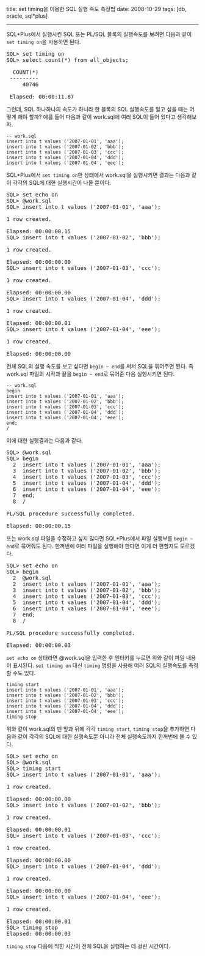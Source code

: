 title: set timing을 이용한 SQL 실행 속도 측정법
date: 2008-10-29
tags: [db, oracle, sql*plus]

---
SQL*Plus에서 실행시킨 SQL 또는 PL/SQL 블록의 실행속도를 보려면 다음과 같이 `set timing on`을 사용하면 된다.
<!--more-->

<pre class="console">
SQL> set timing on
SQL> select count(*) from all_objects;

  COUNT(*)
 ---------
     40746

 Elapsed: 00:00:11.87
</pre>

그런데, SQL 하나하나의 속도가 하니라 한 블록의 SQL 실행속도를 알고 싶을 때는 어떻게 해야 할까? 예를 들어 다음과 같이 work.sql에 여러 SQL이 들어 있다고 생각해보자.

```
-- work.sql
insert into t values ('2007-01-01', 'aaa');
insert into t values ('2007-01-02', 'bbb');
insert into t values ('2007-01-03', 'ccc');
insert into t values ('2007-01-04', 'ddd');
insert into t values ('2007-01-04', 'eee');
```

SQL*Plus에서 `set timing on`한 상태에서 work.sql을 실행시키면 결과는 다음과 같이 각각의 SQL에 대한 실행시간이 나올 뿐이다.

<pre class="console">
SQL> set echo on
SQL> @work.sql
SQL> insert into t values ('2007-01-01', 'aaa');

1 row created.

Elapsed: 00:00:00.15
SQL> insert into t values ('2007-01-02', 'bbb');

1 row created.

Elapsed: 00:00:00.00
SQL> insert into t values ('2007-01-03', 'ccc');

1 row created.

Elapsed: 00:00:00.00
SQL> insert into t values ('2007-01-04', 'ddd');

1 row created.

Elapsed: 00:00:00.01
SQL> insert into t values ('2007-01-04', 'eee');

1 row created.

Elapsed: 00:00:00.00
</pre>

전체 SQL의 실행 속도를 보고 싶다면 `begin ~ end`를 써서 SQL을 묶어주면 된다. 즉 work.sql 파일의 시작과 끝을 `begin ~ end`로 묶어준 다음 실행시키면 된다.

```
-- work.sql
begin
insert into t values ('2007-01-01', 'aaa');
insert into t values ('2007-01-02', 'bbb');
insert into t values ('2007-01-03', 'ccc');
insert into t values ('2007-01-04', 'ddd');
insert into t values ('2007-01-04', 'eee');
end;
/
```

이에 대한 실행결과는 다음과 같다.

<pre class="console">
SQL> @work.sql
SQL> begin
  2  insert into t values ('2007-01-01', 'aaa');
  3  insert into t values ('2007-01-02', 'bbb');
  4  insert into t values ('2007-01-03', 'ccc');
  5  insert into t values ('2007-01-04', 'ddd');
  6  insert into t values ('2007-01-04', 'eee');
  7  end;
  8  /

PL/SQL procedure successfully completed.

Elapsed: 00:00:00.15
</pre>

또는 work.sql 파일을 수정하고 싶지 많다면 SQL*Plus에서 파일 실행부를 `begin ~ end`로 묶어줘도 된다. 한꺼번에 여러 파일을 실행해야 한다면 이게 더 편할지도 모르겠다.

<pre class="console">
SQL> set echo on
SQL> begin
  2  @work.sql
  2  insert into t values ('2007-01-01', 'aaa');
  3  insert into t values ('2007-01-02', 'bbb');
  4  insert into t values ('2007-01-03', 'ccc');
  5  insert into t values ('2007-01-04', 'ddd');
  6  insert into t values ('2007-01-04', 'eee');
  7  end;
  8  /

PL/SQL procedure successfully completed.

Elapsed: 00:00:00.03
</pre>

`set echo on` 상태라면 @work.sql을 입력한 후 엔터키를 누르면 위와 같이 파일 내용이 표시된다.
`set timing on` 대신 `timing` 명령을 사용해 여러 SQL의 실행속도를 측정할 수도 있다.

```
timing start
insert into t values ('2007-01-01', 'aaa');
insert into t values ('2007-01-02', 'bbb');
insert into t values ('2007-01-03', 'ccc');
insert into t values ('2007-01-04', 'ddd');
insert into t values ('2007-01-04', 'eee');
timing stop
```

위와 같이 work.sql의 맨 앞과 뒤에 각각 `timing start`, `timing stop`을 추가하면 다음과 같이 각각의 SQL에 대한 실행속도뿐 아니라 전체 실행속도까지 한꺼번에 볼 수 있다.

<pre class="console">
SQL> set echo on
SQL> @work.sql
SQL> timing start
SQL> insert into t values ('2007-01-01', 'aaa');

1 row created.

Elapsed: 00:00:00.00
SQL> insert into t values ('2007-01-02', 'bbb');

1 row created.

Elapsed: 00:00:00.01
SQL> insert into t values ('2007-01-03', 'ccc');

1 row created.

Elapsed: 00:00:00.00
SQL> insert into t values ('2007-01-04', 'ddd');

1 row created.

Elapsed: 00:00:00.00
SQL> insert into t values ('2007-01-04', 'eee');

1 row created.

Elapsed: 00:00:00.01
SQL> timing stop
Elapsed: 00:00:00.03
</pre>

`timing stop` 다음에 찍힌 시간이 전체 SQL을 실행하는 데 걸린 시간이다.
